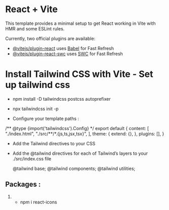 # React + Vite

This template provides a minimal setup to get React working in Vite with HMR and some ESLint rules.

Currently, two official plugins are available:

- [@vitejs/plugin-react](https://github.com/vitejs/vite-plugin-react/blob/main/packages/plugin-react/README.md) uses [Babel](https://babeljs.io/) for Fast Refresh
- [@vitejs/plugin-react-swc](https://github.com/vitejs/vite-plugin-react-swc) uses [SWC](https://swc.rs/) for Fast Refresh


#  Install Tailwind CSS with Vite - Set up tailwind css

  - npm install -D tailwindcss postcss autoprefixer
  - npx tailwindcss init -p


  - Configure your template paths  :
   <p>/** @type {import('tailwindcss').Config} */
export default {
  content: [
    "./index.html",
    "./src/**/*.{js,ts,jsx,tsx}",
  ],
  theme: {
    extend: {},
  },
  plugins: [],
}</p>


- Add the Tailwind directives to your CSS
- Add the @tailwind directives for each of Tailwind’s layers to your ./src/index.css file

  <p>
  @tailwind base;
  @tailwind components;
  @tailwind utilities;</p>



## Packages : 
 1. - npm i react-icons 


